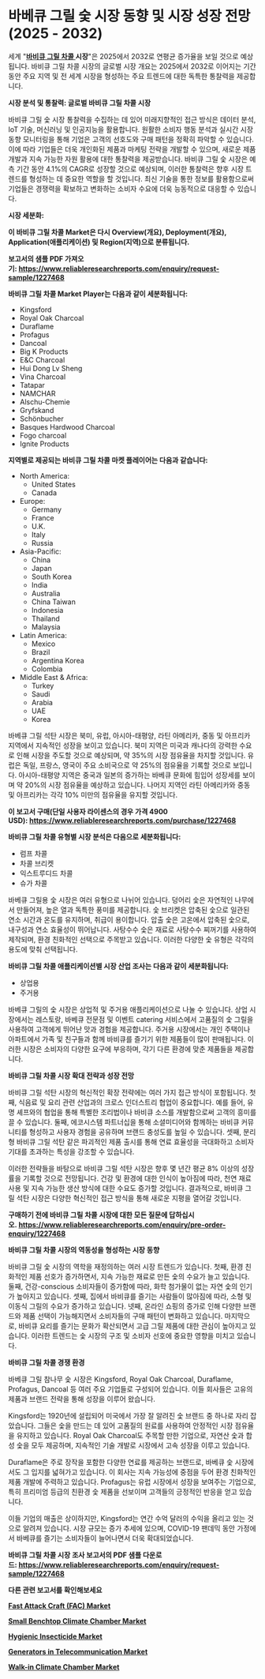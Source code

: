 <p><h1>바베큐 그릴 숯 시장 동향 및 시장 성장 전망 (2025 - 2032)</h1></p><p>세계 "<strong><a href="https://www.reliableresearchreports.com/barbecue-grill-charcoal-r1227468?utm_campaign=106&utm_medium=8&utm_source=Github&utm_content=ia&utm_term=01012025&utm_id=barbecue-grill-charcoal">바비큐 그릴 차콜&nbsp;</a></strong><strong>시장</strong>"은 2025에서 2032로 연평균 증가율을 보일 것으로 예상됩니다. 바비큐 그릴 차콜 시장의 글로벌 시장 개요는 2025에서 2032로 이어지는 기간 동안 주요 지역 및 전 세계 시장을 형성하는 주요 트렌드에 대한 독특한 통찰력을 제공합니다.</p>
<p><strong>시장 분석 및 통찰력: 글로벌 바비큐 그릴 차콜 시장</strong></p>
<p><p>바비큐 그릴 숯 시장 통찰력을 수집하는 데 있어 미래지향적인 접근 방식은 데이터 분석, IoT 기술, 머신러닝 및 인공지능을 활용합니다. 원활한 소비자 행동 분석과 실시간 시장 동향 모니터링을 통해 기업은 고객의 선호도와 구매 패턴을 정확히 파악할 수 있습니다. 이에 따라 기업들은 더욱 개인화된 제품과 마케팅 전략을 개발할 수 있으며, 새로운 제품 개발과 지속 가능한 자원 활용에 대한 통찰력을 제공받습니다. 바비큐 그릴 숯 시장은 예측 기간 동안 4.1%의 CAGR로 성장할 것으로 예상되며, 이러한 통찰력은 향후 시장 트렌드를 형성하는 데 중요한 역할을 할 것입니다. 최신 기술을 통한 정보를 활용함으로써 기업들은 경쟁력을 확보하고 변화하는 소비자 수요에 더욱 능동적으로 대응할 수 있습니다.</p><a href="%7CAUTHORITHY_DOMAIN_URL%7C?utm_campaign=106&utm_medium=8&utm_source=Github&utm_content=ia&utm_term=01012025&utm_id=barbecue-grill-charcoal"></a></p>
<p><strong>시장 세분화:</strong></p>
<p><strong>이 바비큐 그릴 차콜 Market은 다시 Overview(개요), Deployment(개요), Application(애플리케이션) 및 Region(지역)으로 분류됩니다.</strong></p>
<p><strong>보고서의 샘플 PDF 가져오기:&nbsp;<a href="https://www.reliableresearchreports.com/enquiry/request-sample/1227468?utm_campaign=106&utm_medium=8&utm_source=Github&utm_content=ia&utm_term=01012025&utm_id=barbecue-grill-charcoal">https://www.reliableresearchreports.com/enquiry/request-sample/1227468</a></strong><strong></strong></p>
<p><strong>바비큐 그릴 차콜 Market Player는 다음과 같이 세분화됩니다:</strong></p>
<p><ul><li>Kingsford</li><li>Royal Oak Charcoal</li><li>Duraflame</li><li>Profagus</li><li>Dancoal</li><li>Big K Products</li><li>E&C Charcoal</li><li>Hui Dong Lv Sheng</li><li>Vina Charcoal</li><li>Tatapar</li><li>NAMCHAR</li><li>Alschu-Chemie</li><li>Gryfskand</li><li>Schönbucher</li><li>Basques Hardwood Charcoal</li><li>Fogo charcoal</li><li>Ignite Products</li></ul></p>
<p><strong>지역별로 제공되는 바비큐 그릴 차콜 마켓 플레이어는 다음과 같습니다:</strong></p>
<p><ul>
    <li>
        North America:
        <ul>
            <li>United States</li>
            <li>Canada</li>
        </ul>
    </li>
    <li>
        Europe:
        <ul>
            <li>Germany</li>
            <li>France</li>
            <li>U.K.</li>
            <li>Italy</li>
            <li>Russia</li>
        </ul>
    </li>
    <li>
        Asia-Pacific:
        <ul>
            <li>China</li>
            <li>Japan</li>
            <li>South Korea</li>
            <li>India</li>
            <li>Australia</li>
            <li>China Taiwan</li>
            <li>Indonesia</li>
            <li>Thailand</li>
            <li>Malaysia</li>
        </ul>
    </li>
    <li>
        Latin America:
        <ul>
            <li>Mexico</li>
            <li>Brazil</li>
            <li>Argentina Korea</li>
            <li>Colombia</li>
        </ul>
    </li>
    <li>
        Middle East & Africa:
        <ul>
            <li>Turkey</li>
            <li>Saudi</li>
            <li>Arabia</li>
            <li>UAE</li>
            <li>Korea</li>
        </ul>
    </li>
    </ul></p>
<p><p>바베큐 그릴 석탄 시장은 북미, 유럽, 아시아-태평양, 라틴 아메리카, 중동 및 아프리카 지역에서 지속적인 성장을 보이고 있습니다. 북미 지역은 미국과 캐나다의 강력한 수요로 인해 시장을 주도할 것으로 예상되며, 약 35%의 시장 점유율을 차지할 것입니다. 유럽은 독일, 프랑스, 영국이 주요 소비국으로 약 25%의 점유율을 기록할 것으로 보입니다. 아시아-태평양 지역은 중국과 일본의 증가하는 바베큐 문화에 힘입어 성장세를 보이며 약 20%의 시장 점유율을 예상하고 있습니다. 나머지 지역인 라틴 아메리카와 중동 및 아프리카는 각각 10% 미만의 점유율을 유지할 것입니다.</p></p>
<p><strong>이 보고서 구매(단일 사용자 라이센스의 경우 가격 4900 USD):&nbsp;<a href="https://www.reliableresearchreports.com/purchase/1227468?utm_campaign=106&utm_medium=8&utm_source=Github&utm_content=ia&utm_term=01012025&utm_id=barbecue-grill-charcoal">https://www.reliableresearchreports.com/purchase/1227468</a></strong></p>
<p><strong>바비큐 그릴 차콜 유형별 시장 분석은 다음으로 세분화됩니다:</strong></p>
<p><ul><li>럼프 차콜</li><li>차콜 브리켓</li><li>익스트루디드 차콜</li><li>슈가 차콜</li></ul></p>
<p><p>바베큐 그릴용 숯 시장은 여러 유형으로 나뉘어 있습니다. 덩어리 숯은 자연적인 나무에서 만들어져, 높은 열과 독특한 풍미를 제공합니다. 숯 브리켓은 압축된 숯으로 일관된 연소 시간과 온도를 유지하며, 취급이 용이합니다. 압출 숯은 고온에서 압축된 숯으로, 내구성과 연소 효율성이 뛰어납니다. 사탕수수 숯은 재료로 사탕수수 찌꺼기를 사용하여 제작되며, 환경 친화적인 선택으로 주목받고 있습니다. 이러한 다양한 숯 유형은 각각의 용도에 맞춰 선택됩니다.</p></p>
<p><strong>바비큐 그릴 차콜 애플리케이션별 시장 산업 조사는 다음과 같이 세분화됩니다:</strong></p>
<p><ul><li>상업용</li><li>주거용</li></ul></p>
<p><p>바베큐 그릴의 숯 시장은 상업적 및 주거용 애플리케이션으로 나눌 수 있습니다. 상업 시장에서는 레스토랑, 바베큐 전문점 및 이벤트 catering 서비스에서 고품질의 숯 그릴을 사용하여 고객에게 뛰어난 맛과 경험을 제공합니다. 주거용 시장에서는 개인 주택이나 아파트에서 가족 및 친구들과 함께 바비큐를 즐기기 위한 제품들이 많이 판매됩니다. 이러한 시장은 소비자의 다양한 요구에 부응하며, 각기 다른 환경에 맞춘 제품들을 제공합니다.</p></p>
<p><strong>바비큐 그릴 차콜 시장 확대 전략과 성장 전망</strong></p>
<p><p>바비큐 그릴 석탄 시장의 혁신적인 확장 전략에는 여러 가지 접근 방식이 포함됩니다. 첫째, 식음료 및 요리 관련 산업과의 크로스 인더스트리 협업이 중요합니다. 예를 들어, 유명 셰프와의 협업을 통해 특별한 조리법이나 바비큐 소스를 개발함으로써 고객의 흥미를 끌 수 있습니다. 둘째, 에코시스템 파트너십을 통해 소셜미디어와 함께하는 바비큐 커뮤니티를 형성하고 사용자 경험을 공유하며 브랜드 충성도를 높일 수 있습니다. 셋째, 분리형 바비큐 그릴 석탄 같은 파괴적인 제품 출시를 통해 연료 효율성을 극대화하고 소비자 기대를 초과하는 특성을 강조할 수 있습니다.</p><p>이러한 전략들을 바탕으로 바비큐 그릴 석탄 시장은 향후 몇 년간 평균 8% 이상의 성장률을 기록할 것으로 전망됩니다. 건강 및 환경에 대한 인식이 높아짐에 따라, 천연 재료 사용 및 지속 가능한 생산 방식에 대한 수요도 증가할 것입니다. 결과적으로, 바비큐 그릴 석탄 시장은 다양한 혁신적인 접근 방식을 통해 새로운 지평을 열어갈 것입니다.</p></p>
<p><strong>구매하기 전에 바비큐 그릴 차콜 시장에 대한 모든 질문에 답하십시오.&nbsp;<a href="https://www.reliableresearchreports.com/enquiry/pre-order-enquiry/1227468?utm_campaign=106&utm_medium=8&utm_source=Github&utm_content=ia&utm_term=01012025&utm_id=barbecue-grill-charcoal">https://www.reliableresearchreports.com/enquiry/pre-order-enquiry/1227468</a></strong><strong></strong></p>
<p><strong>바비큐 그릴 차콜 시장의 역동성을 형성하는 시장 동향</strong></p>
<p><p>바비큐 그릴 숯 시장의 역학을 재정의하는 여러 시장 트렌드가 있습니다. 첫째, 환경 친화적인 제품 선호가 증가하면서, 지속 가능한 재료로 만든 숯의 수요가 늘고 있습니다. 둘째, 건강-conscious 소비자들이 증가함에 따라, 화학 첨가물이 없는 자연 숯의 인기가 높아지고 있습니다. 셋째, 집에서 바비큐를 즐기는 사람들이 많아짐에 따라, 소형 및 이동식 그릴의 수요가 증가하고 있습니다. 넷째, 온라인 쇼핑의 증가로 인해 다양한 브랜드와 제품 선택이 가능해지면서 소비자들의 구매 패턴이 변화하고 있습니다. 마지막으로, 바비큐 요리를 즐기는 문화가 확산되면서 고급 그릴 제품에 대한 관심이 높아지고 있습니다. 이러한 트렌드는 숯 시장의 구조 및 소비자 선호에 중요한 영향을 미치고 있습니다.</p></p>
<p><strong>바비큐 그릴 차콜 경쟁 환경</strong></p>
<p><p>바베큐 그릴 참나무 숯 시장은 Kingsford, Royal Oak Charcoal, Duraflame, Profagus, Dancoal 등 여러 주요 기업들로 구성되어 있습니다. 이들 회사들은 고유의 제품과 브랜드 전략을 통해 성장을 이루어 왔습니다. </p><p>Kingsford는 1920년에 설립되어 미국에서 가장 잘 알려진 숯 브랜드 중 하나로 자리 잡았습니다. 그들은 숯을 만드는 데 있어 고품질의 원료를 사용하여 안정적인 시장 점유율을 유지하고 있습니다. Royal Oak Charcoal도 주목할 만한 기업으로, 자연산 숯과 합성 숯을 모두 제공하며, 지속적인 기술 개발로 시장에서 고속 성장을 이루고 있습니다.</p><p>Duraflame은 주로 장작을 포함한 다양한 연료를 제공하는 브랜드로, 바베큐 숯 시장에서도 그 입지를 넓혀가고 있습니다. 이 회사는 지속 가능성에 중점을 두어 환경 친화적인 제품 개발에 주력하고 있습니다. Profagus는 유럽 시장에서 성장을 보여주는 기업으로, 특히 프리미엄 등급의 친환경 숯 제품을 선보이며 고객들의 긍정적인 반응을 얻고 있습니다.</p><p>이들 기업의 매출은 상이하지만, Kingsford는 연간 수억 달러의 수익을 올리고 있는 것으로 알려져 있습니다. 시장 규모는 증가 추세에 있으며, COVID-19 팬데믹 동안 가정에서 바베큐를 즐기는 소비자들이 늘어나면서 더욱 확대되었습니다.</p></p>
<p><strong>바비큐 그릴 차콜 시장 조사 보고서의 PDF 샘플 다운로드:&nbsp;<a href="https://www.reliableresearchreports.com/enquiry/request-sample/1227468?utm_campaign=106&utm_medium=8&utm_source=Github&utm_content=ia&utm_term=01012025&utm_id=barbecue-grill-charcoal">https://www.reliableresearchreports.com/enquiry/request-sample/1227468</a></strong></p>
<p><strong></strong></p>
<p><strong></strong></p>
<p><strong></strong></p>
<p><strong></strong></p>
<p><strong>다른 관련 보고서를 확인해보세요</strong></p>
<p><strong><p><a href="https://github.com/abbislposival/Market-Research-Report-List-1/blob/main/fast-attack-craft-fac-market.md?utm_campaign=106&utm_medium=8&utm_source=Github&utm_content=ia&utm_term=01012025&utm_id=barbecue-grill-charcoal">Fast Attack Craft (FAC) Market</a></p><p><a href="https://github.com/nathandecarvalho/Market-Research-Report-List-5/blob/main/small-benchtop-climate-chamber-market.md?utm_campaign=106&utm_medium=8&utm_source=Github&utm_content=ia&utm_term=01012025&utm_id=barbecue-grill-charcoal">Small Benchtop Climate Chamber Market</a></p><p><a href="https://github.com/stephaniwo144/Market-Research-Report-List-1/blob/main/hygienic-insecticide-market.md?utm_campaign=106&utm_medium=8&utm_source=Github&utm_content=ia&utm_term=01012025&utm_id=barbecue-grill-charcoal">Hygienic Insecticide Market</a></p><p><a href="https://github.com/ParvinKhatun77/Market-Research-Report-List-1/blob/main/generators-in-telecommunication-market.md?utm_campaign=106&utm_medium=8&utm_source=Github&utm_content=ia&utm_term=01012025&utm_id=barbecue-grill-charcoal">Generators in Telecommunication Market</a></p><p><a href="https://github.com/DixieGrimes/Market-Research-Report-List-1/blob/main/walk-in-climate-chamber-market.md?utm_campaign=106&utm_medium=8&utm_source=Github&utm_content=ia&utm_term=01012025&utm_id=barbecue-grill-charcoal">Walk-in Climate Chamber Market</a></p></strong></p>